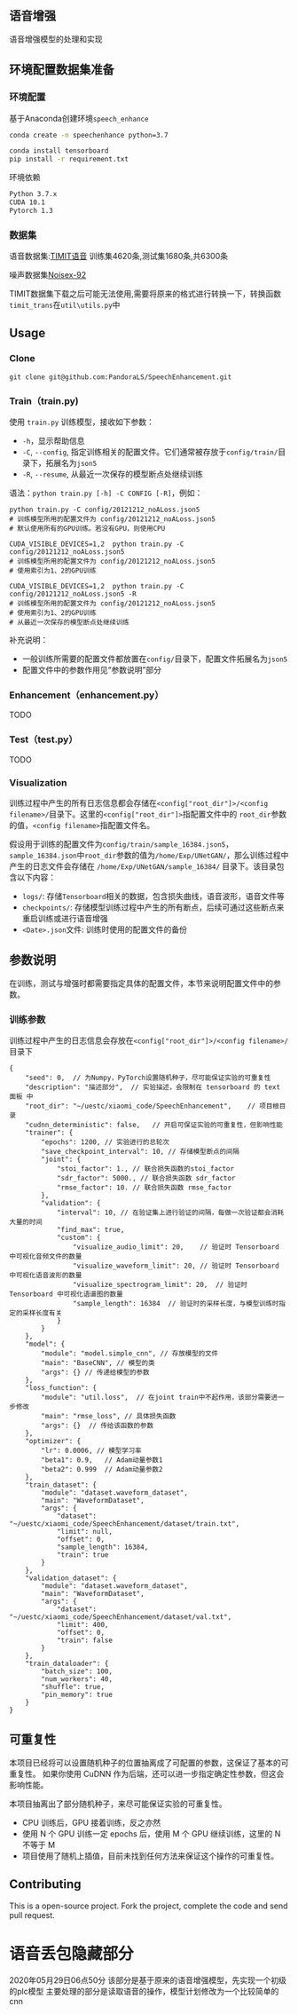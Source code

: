 ## 语音增强
语音增强模型的处理和实现

## 环境配置数据集准备
### 环境配置
基于Anaconda创建环境`speech_enhance`
```bash
conda create -n speechenhance python=3.7
```
```bash
conda install tensorboard
pip install -r requirement.txt
```
环境依赖
```bash
Python 3.7.x
CUDA 10.1
Pytorch 1.3
```

### 数据集
语音数据集:[TIMIT语音](https://github.com/philipperemy/timit)
训练集4620条,测试集1680条,共6300条

噪声数据集[Noisex-92](http://spib.linse.ufsc.br/noise.html)

TIMIT数据集下载之后可能无法使用,需要将原来的格式进行转换一下，转换函数`timit_trans`在`util\utils.py`中

## Usage

### Clone

```shell script
git clone git@github.com:PandoraLS/SpeechEnhancement.git
```

### Train（train.py)

使用 `train.py` 训练模型，接收如下参数：

- `-h`，显示帮助信息
- `-C`, `--config`, 指定训练相关的配置文件。它们通常被存放于`config/train/`目录下，拓展名为`json5`
- `-R`, `--resume`, 从最近一次保存的模型断点处继续训练

语法：`python train.py [-h] -C CONFIG [-R]`，例如：

```shell script
python train.py -C config/20121212_noALoss.json5
# 训练模型所用的配置文件为 config/20121212_noALoss.json5
# 默认使用所有的GPU训练。若没有GPU，则使用CPU

CUDA_VISIBLE_DEVICES=1,2  python train.py -C config/20121212_noALoss.json5
# 训练模型所用的配置文件为 config/20121212_noALoss.json5
# 使用索引为1、2的GPU训练

CUDA_VISIBLE_DEVICES=1,2  python train.py -C config/20121212_noALoss.json5 -R
# 训练模型所用的配置文件为 config/20121212_noALoss.json5
# 使用索引为1、2的GPU训练
# 从最近一次保存的模型断点处继续训练
```

补充说明：
- 一般训练所需要的配置文件都放置在`config/`目录下，配置文件拓展名为`json5`
- 配置文件中的参数作用见“参数说明”部分

### Enhancement（enhancement.py）

TODO

### Test（test.py）

TODO

### Visualization

训练过程中产生的所有日志信息都会存储在`<config["root_dir"]>/<config filename>/`目录下。这里的`<config["root_dir"]>`指配置文件中的 `root_dir`参数的值，`<config filename>`指配置文件名。

假设用于训练的配置文件为`config/train/sample_16384.json5`，`sample_16384.json`中`root_dir`参数的值为`/home/Exp/UNetGAN/`，那么训练过程中产生的日志文件会存储在 `/home/Exp/UNetGAN/sample_16384/` 目录下。该目录包含以下内容：

- `logs/`: 存储`Tensorboard`相关的数据，包含损失曲线，语音波形，语音文件等
- `checkpoints/`: 存储模型训练过程中产生的所有断点，后续可通过这些断点来重启训练或进行语音增强
- `<Date>.json`文件: 训练时使用的配置文件的备份

## 参数说明

在训练，测试与增强时都需要指定具体的配置文件，本节来说明配置文件中的参数。

### 训练参数

训练过程中产生的日志信息会存放在`<config["root_dir"]>/<config filename>/`目录下

```json5
{
    "seed": 0,  // 为Numpy，PyTorch设置随机种子，尽可能保证实验的可重复性
    "description": "描述部分",  // 实验描述，会限制在 tensorboard 的 text 面板 中
    "root_dir": "~/uestc/xiaomi_code/SpeechEnhancement",    // 项目根目录
    "cudnn_deterministic": false,   // 开启可保证实验的可重复性，但影响性能
    "trainer": {
        "epochs": 1200, // 实验进行的总轮次
        "save_checkpoint_interval": 10, // 存储模型断点的间隔
        "joint": {
            "stoi_factor": 1., // 联合损失函数的stoi_factor
            "sdr_factor": 5000., // 联合损失函数 sdr_factor
            "rmse_factor": 10. // 联合损失函数 rmse_factor
        },
        "validation": {
            "interval": 10, // 在验证集上进行验证的间隔，每做一次验证都会消耗大量的时间
            "find_max": true,
            "custom": {
                "visualize_audio_limit": 20,    // 验证时 Tensorboard 中可视化音频文件的数量
                "visualize_waveform_limit": 20, // 验证时 Tensorboard 中可视化语音波形的数量
                "visualize_spectrogram_limit": 20,  // 验证时 Tensorboard 中可视化语谱图的数量
                "sample_length": 16384  // 验证时的采样长度，与模型训练时指定的采样长度有关
            }
        }
    },
    "model": {
        "module": "model.simple_cnn", // 存放模型的文件
        "main": "BaseCNN", // 模型的类
        "args": {} // 传递给模型的参数
    },
    "loss_function": {
        "module": "util.loss",  // 在joint train中不起作用，该部分需要进一步修改
        "main": "rmse_loss", // 具体损失函数
        "args": {}  // 传给该函数的参数
    },
    "optimizer": {
        "lr": 0.0006, // 模型学习率
        "beta1": 0.9,   // Adam动量参数1
        "beta2": 0.999  // Adam动量参数2
    },
    "train_dataset": {
        "module": "dataset.waveform_dataset",
        "main": "WaveformDataset",
        "args": {
            "dataset": "~/uestc/xiaomi_code/SpeechEnhancement/dataset/train.txt",
            "limit": null,
            "offset": 0,
            "sample_length": 16384,
            "train": true
        }
    },
    "validation_dataset": {
        "module": "dataset.waveform_dataset",
        "main": "WaveformDataset",
        "args": {
            "dataset": "~/uestc/xiaomi_code/SpeechEnhancement/dataset/val.txt",
            "limit": 400,
            "offset": 0,
            "train": false
        }
    },
    "train_dataloader": {
        "batch_size": 100,
        "num_workers": 40,
        "shuffle": true,
        "pin_memory": true
    }
}
```

## 可重复性

本项目已经将可以设置随机种子的位置抽离成了可配置的参数，这保证了基本的可重复性。
如果你使用 CuDNN 作为后端，还可以进一步指定确定性参数，但这会影响性能。

本项目抽离出了部分随机种子，来尽可能保证实验的可重复性。

- CPU 训练后，GPU 接着训练，反之亦然
- 使用 N 个 GPU 训练一定 epochs 后，使用 M 个 GPU 继续训练，这里的 N 不等于 M
- 项目使用了随机上插值，目前未找到任何方法来保证这个操作的可重复性。

## Contributing

This is a open-source project. Fork the project, complete the code and send pull request.

# 语音丢包隐藏部分
2020年05月29日06点50分
该部分是基于原来的语音增强模型，先实现一个初级的plc模型
主要处理的部分是读取语音的操作，模型计划修改为一个比较简单的cnn